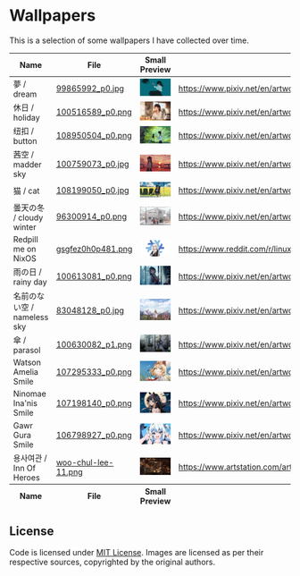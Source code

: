 # Wallpapers

This is a selection of some wallpapers I have collected over time.

<table>
    <thead>
        <tr>
            <th>Name</th>
            <th>File</th>
            <th>Small Preview</th>
            <th>Source</th>
        </tr>
    </thead>
    <tbody>
        <tr>
            <td>夢 / dream</td>
            <td><a href="./99865992_p0.jpg">99865992_p0.jpg</a></td>
            <td><img src="./thumbs/99865992_p0.jpg"></td>
            <td><a href="https://www.pixiv.net/en/artworks/99865992" rel="external nofollow" target="_blank">https://www.pixiv.net/en/artworks/99865992</a></td>
        </tr>
        <tr>
            <td>休日 / holiday</td>
            <td><a href="./100516589_p0.png">100516589_p0.png</a></td>
            <td><img src="./thumbs/100516589_p0.png"></td>
            <td><a href="https://www.pixiv.net/en/artworks/100516589" rel="external nofollow" target="_blank">https://www.pixiv.net/en/artworks/100516589</a></td>
        </tr>
        <tr>
            <td>纽扣 / button</td>
            <td><a href="./108950504_p0.png">108950504_p0.png</a></td>
            <td><img src="./thumbs/108950504_p0.png"></td>
            <td><a href="https://www.pixiv.net/en/artworks/108950504" rel="external nofollow" target="_blank">https://www.pixiv.net/en/artworks/108950504</a></td>
        </tr>
        <tr>
            <td>茜空 / madder sky</td>
            <td><a href="./100759073_p0.jpg">100759073_p0.jpg</a></td>
            <td><img src="./thumbs/100759073_p0.jpg"></td>
            <td><a href="https://www.pixiv.net/en/artworks/100759073" rel="external nofollow" target="_blank">https://www.pixiv.net/en/artworks/100759073</a></td>
        </tr>
        <tr>
            <td>猫 / cat</td>
            <td><a href="./108199050_p0.jpg">108199050_p0.jpg</a></td>
            <td><img src="./thumbs/108199050_p0.jpg"></td>
            <td><a href="https://www.pixiv.net/en/artworks/108199050" rel="external nofollow" target="_blank">https://www.pixiv.net/en/artworks/108199050</a></td>
        </tr>
        <tr>
            <td>曇天の冬 / cloudy winter</td>
            <td><a href="./96300914_p0.png">96300914_p0.png</a></td>
            <td><img src="./thumbs/96300914_p0.png"></td>
            <td><a href="https://www.pixiv.net/en/artworks/96300914" rel="external nofollow" target="_blank">https://www.pixiv.net/en/artworks/96300914</a></td>
        </tr>
        <tr>
            <td>Redpill me on NixOS</td>
            <td><a href="./gsgfez0h0p481.png">gsgfez0h0p481.png</a></td>
            <td><img src="./thumbs/gsgfez0h0p481.png"></td>
            <td><a href="https://www.reddit.com/r/linuxmasterrace/comments/rd5uxt/redpill_me_on_nixos_rlinuxmasterrace/" rel="external nofollow" target="_blank">https://www.reddit.com/r/linuxmasterrace/comments/rd5uxt/redpill_me_on_nixos_rlinuxmasterrace/</a></td>
        </tr>
        <tr>
            <td>雨の日 / rainy day</td>
            <td><a href="./100613081_p0.png">100613081_p0.png</a></td>
            <td><img src="./thumbs/100613081_p0.png"></td>
            <td><a href="https://www.pixiv.net/en/artworks/100613081" rel="external nofollow" target="_blank">https://www.pixiv.net/en/artworks/100613081</a></td>
        </tr>
        <tr>
            <td>名前のない空 / nameless sky</td>
            <td><a href="./83048128_p0.jpg">83048128_p0.jpg</a></td>
            <td><img src="./thumbs/83048128_p0.jpg"></td>
            <td><a href="https://www.pixiv.net/en/artworks/83048128" rel="external nofollow" target="_blank">https://www.pixiv.net/en/artworks/83048128</a></td>
        </tr>
        <tr>
            <td>傘 / parasol</td>
            <td><a href="./100630082_p1.png">100630082_p1.png</a></td>
            <td><img src="./thumbs/100630082_p1.png"></td>
            <td><a href="https://www.pixiv.net/en/artworks/100630082" rel="external nofollow" target="_blank">https://www.pixiv.net/en/artworks/100630082</a></td>
        </tr>
        <tr>
            <td>Watson Amelia Smile</td>
            <td><a href="./107295333_p0.png">107295333_p0.png</a></td>
            <td><img src="./thumbs/107295333_p0.png"></td>
            <td><a href="https://www.pixiv.net/en/artworks/107295333" rel="external nofollow" target="_blank">https://www.pixiv.net/en/artworks/107295333</a></td>
        </tr>
        <tr>
            <td>Ninomae Ina'nis Smile</td>
            <td><a href="./107198140_p0.png">107198140_p0.png</a></td>
            <td><img src="./thumbs/107198140_p0.png"></td>
            <td><a href="https://www.pixiv.net/en/artworks/107198140" rel="external nofollow" target="_blank">https://www.pixiv.net/en/artworks/107198140</a></td>
        </tr>
        <tr>
            <td>Gawr Gura Smile</td>
            <td><a href="./106798927_p0.png">106798927_p0.png</a></td>
            <td><img src="./thumbs/106798927_p0.png"></td>
            <td><a href="https://www.pixiv.net/en/artworks/106798927" rel="external nofollow" target="_blank">https://www.pixiv.net/en/artworks/106798927</a></td>
        </tr>
        <tr>
            <td>용사여관 / Inn Of Heroes</td>
            <td><a href="./woo-chul-lee-11.png">woo-chul-lee-11.png</a></td>
            <td><img src="./thumbs/woo-chul-lee-11.png"></td>
            <td><a href="https://www.artstation.com/artwork/mLqVd" rel="external nofollow" target="_blank">https://www.artstation.com/artwork/mLqVd</a></td>
        </tr>
    <tfoot>
        <tr>
            <th>Name</th>
            <th>File</th>
            <th>Small Preview</th>
            <th>Source</th>
        </tr>
    </tfoot>
</table>

## License

Code is licensed under [MIT License](./LICENSE). Images are licensed as per
their respective sources, copyrighted by the original authors.

<!-- vim: set ft=markdown: -->
